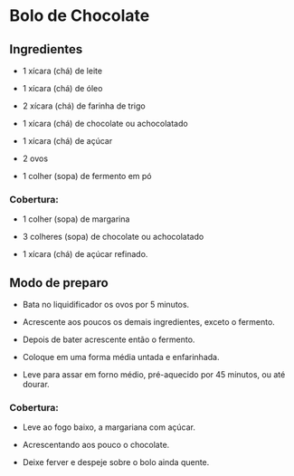 # Bolo de Chocolate

## Ingredientes

- 1 xícara (chá) de leite

- 1 xícara (chá) de óleo

- 2 xícara (chá) de farinha de trigo

- 1 xícara (chá) de chocolate ou achocolatado

- 1 xícara (chá) de açúcar

- 2 ovos

- 1 colher (sopa) de fermento em pó

### Cobertura:

- 1 colher (sopa) de margarina

- 3 colheres (sopa) de chocolate ou achocolatado

- 1 xícara (chá) de açúcar refinado.

## Modo de preparo

- Bata no liquidificador os ovos por 5 minutos.

- Acrescente aos poucos os demais ingredientes, exceto o fermento.

- Depois de bater acrescente então o fermento.

- Coloque em uma forma média untada e enfarinhada.

- Leve para assar em forno médio, pré-aquecido por 45 minutos, ou até dourar.

### Cobertura:

- Leve ao fogo baixo, a margariana com açúcar.

- Acrescentando aos pouco o chocolate.

- Deixe ferver e despeje sobre o bolo ainda quente.